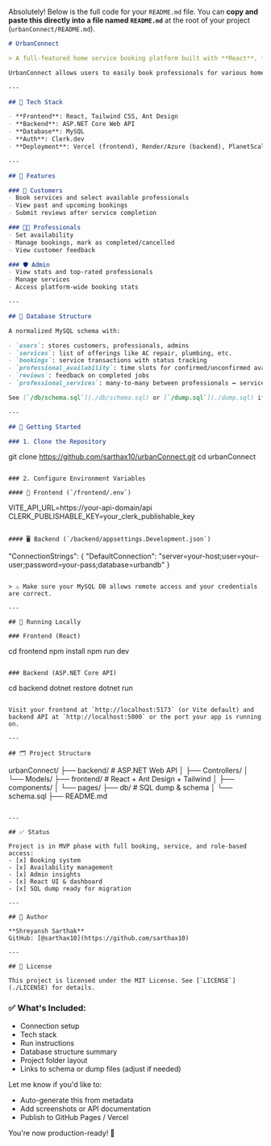 Absolutely! Below is the full code for your `README.md` file. You can **copy and paste this directly into a file named `README.md`** at the root of your project (`urbanConnect/README.md`).

```markdown
# UrbanConnect

> A full-featured home service booking platform built with **React**, **ASP.NET Core**, and **MySQL**.

UrbanConnect allows users to easily book professionals for various home services like plumbing, AC repair, cleaning, grooming, and much more. It features role-based access for **customers**, **professionals**, and **admins**, enabling seamless service scheduling, booking management, and reviews.

---

## 🧱 Tech Stack

- **Frontend**: React, Tailwind CSS, Ant Design
- **Backend**: ASP.NET Core Web API
- **Database**: MySQL
- **Auth**: Clerk.dev
- **Deployment**: Vercel (frontend), Render/Azure (backend), PlanetScale/AWS RDS (MySQL)

---

## 🔧 Features

### 🧑 Customers
- Book services and select available professionals
- View past and upcoming bookings
- Submit reviews after service completion

### 👨‍🔧 Professionals
- Set availability
- Manage bookings, mark as completed/cancelled
- View customer feedback

### 🛡️ Admin
- View stats and top-rated professionals
- Manage services
- Access platform-wide booking stats

---

## 📐 Database Structure

A normalized MySQL schema with:

- `users`: stores customers, professionals, admins
- `services`: list of offerings like AC repair, plumbing, etc.
- `bookings`: service transactions with status tracking
- `professional_availability`: time slots for confirmed/unconfirmed availability
- `reviews`: feedback on completed jobs
- `professional_services`: many-to-many between professionals ↔ services

See [`/db/schema.sql`](./db/schema.sql) or [`/dump.sql`](./dump.sql) if available.

---

## 🚀 Getting Started

### 1. Clone the Repository

```
git clone https://github.com/sarthax10/urbanConnect.git
cd urbanConnect
```

### 2. Configure Environment Variables

#### 🧠 Frontend (`/frontend/.env`)

```
VITE_API_URL=https://your-api-domain/api
CLERK_PUBLISHABLE_KEY=your_clerk_publishable_key
```

#### 🖥️ Backend (`/backend/appsettings.Development.json`)

```
"ConnectionStrings": {
  "DefaultConnection": "server=your-host;user=your-user;password=your-pass;database=urbandb"
}
```

> ⚠️ Make sure your MySQL DB allows remote access and your credentials are correct.

---

## 🧪 Running Locally

### Frontend (React)
```
cd frontend
npm install
npm run dev
```

### Backend (ASP.NET Core API)
```
cd backend
dotnet restore
dotnet run
```

Visit your frontend at `http://localhost:5173` (or Vite default) and backend API at `http://localhost:5000` or the port your app is running on.

---

## 🗂️ Project Structure

```
urbanConnect/
├── backend/             # ASP.NET Web API
│   ├── Controllers/
│   └── Models/
├── frontend/            # React + Ant Design + Tailwind
│   ├── components/
│   └── pages/
├── db/                  # SQL dump & schema
│   └── schema.sql
├── README.md
```

---

## ✅ Status

Project is in MVP phase with full booking, service, and role-based access:
- [x] Booking system
- [x] Availability management
- [x] Admin insights
- [x] React UI & dashboard
- [x] SQL dump ready for migration

---

## 🙋 Author

**Shreyansh Sarthak**  
GitHub: [@sarthax10](https://github.com/sarthax10)

---

## 📄 License

This project is licensed under the MIT License. See [`LICENSE`](./LICENSE) for details.
```

### ✅ What's Included:

- Connection setup
- Tech stack
- Run instructions
- Database structure summary
- Project folder layout
- Links to schema or dump files (adjust if needed)

Let me know if you'd like to:
- Auto-generate this from metadata
- Add screenshots or API documentation
- Publish to GitHub Pages / Vercel

You're now production-ready! 🚀
